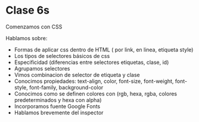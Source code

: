# Clase 6s
Comenzamos con CSS

Hablamos sobre:
- Formas de aplicar css dentro de HTML ( por link, en linea, etiqueta style)
- Los tipos de selectores básicos de css
- Especificidad (diferencias entre selectores etiquetas, clase, id)
- Agrupamos selectores
- Vimos combinacion de selector de etiqueta y clase
- Conocimos propiedades: text-align, color, font-size, font-weight, font-style, font-family, background-color
- Conocimos como se definen colores con (rgb, hexa, rgba, colores predeterminados y hexa con alpha)
- Incorporamos fuente Google Fonts
- Hablamos brevemente del inspector